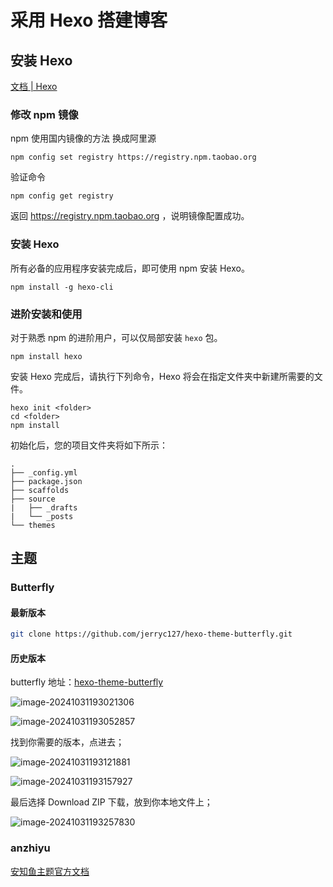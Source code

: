 # 采用 Hexo 搭建博客

## 安装 Hexo

[文档 | Hexo](https://hexo.io/zh-cn/docs/)

### 修改 npm 镜像

npm 使用国内镜像的方法
换成阿里源

```npm
npm config set registry https://registry.npm.taobao.org
```

验证命令

```npm
npm config get registry
```

返回 https://registry.npm.taobao.org ，说明镜像配置成功。

### 安装 Hexo

所有必备的应用程序安装完成后，即可使用 npm 安装 Hexo。

```npm
npm install -g hexo-cli
```

### 进阶安装和使用

对于熟悉 npm 的进阶用户，可以仅局部安装 `hexo` 包。

```npm
npm install hexo
```

安装 Hexo 完成后，请执行下列命令，Hexo 将会在指定文件夹中新建所需要的文件。

```npm
hexo init <folder>
cd <folder>
npm install
```

初始化后，您的项目文件夹将如下所示：

```
.
├── _config.yml
├── package.json
├── scaffolds
├── source
|   ├── _drafts
|   └── _posts
└── themes
```

## 主题

### Butterfly

#### 最新版本

```bash
git clone https://github.com/jerryc127/hexo-theme-butterfly.git
```

#### 历史版本

butterfly 地址：[hexo-theme-butterfly](https://github.com/jerryc127/hexo-theme-butterfly)

![image-20241031193021306](https://y.creammint.cn/articles/images/image-20241031193021306.png)

![image-20241031193052857](https://y.creammint.cn/articles/images/image-20241031193052857.png)

找到你需要的版本，点进去；

![image-20241031193121881](https://y.creammint.cn/articles/images/image-20241031193121881.png)

![image-20241031193157927](https://y.creammint.cn/articles/images/image-20241031193157927.png)

最后选择 Download ZIP 下载，放到你本地文件上；

![image-20241031193257830](https://y.creammint.cn/articles/images/image-20241031193257830.png)

### anzhiyu

[安知鱼主题官方文档](https://docs.anheyu.com/)
